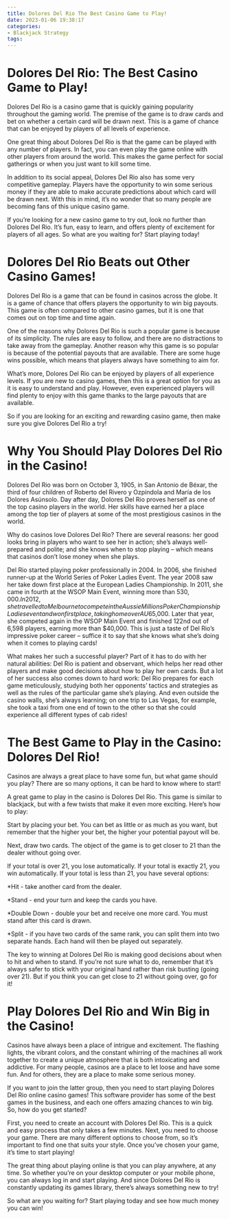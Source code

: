 ```yaml
---
title: Dolores Del Rio The Best Casino Game to Play!
date: 2023-01-06 19:38:17
categories:
- Blackjack Strategy
tags:
---
```



#  Dolores Del Rio: The Best Casino Game to Play!

Dolores Del Rio is a casino game that is quickly gaining popularity throughout the gaming world. The premise of the game is to draw cards and bet on whether a certain card will be drawn next. This is a game of chance that can be enjoyed by players of all levels of experience.

One great thing about Dolores Del Rio is that the game can be played with any number of players. In fact, you can even play the game online with other players from around the world. This makes the game perfect for social gatherings or when you just want to kill some time.

In addition to its social appeal, Dolores Del Rio also has some very competitive gameplay. Players have the opportunity to win some serious money if they are able to make accurate predictions about which card will be drawn next. With this in mind, it’s no wonder that so many people are becoming fans of this unique casino game.

If you’re looking for a new casino game to try out, look no further than Dolores Del Rio. It’s fun, easy to learn, and offers plenty of excitement for players of all ages. So what are you waiting for? Start playing today!

#  Dolores Del Rio Beats out Other Casino Games!

Dolores Del Rio is a game that can be found in casinos across the globe. It is a game of chance that offers players the opportunity to win big payouts. This game is often compared to other casino games, but it is one that comes out on top time and time again.

One of the reasons why Dolores Del Rio is such a popular game is because of its simplicity. The rules are easy to follow, and there are no distractions to take away from the gameplay. Another reason why this game is so popular is because of the potential payouts that are available. There are some huge wins possible, which means that players always have something to aim for.

What’s more, Dolores Del Rio can be enjoyed by players of all experience levels. If you are new to casino games, then this is a great option for you as it is easy to understand and play. However, even experienced players will find plenty to enjoy with this game thanks to the large payouts that are available.

So if you are looking for an exciting and rewarding casino game, then make sure you give Dolores Del Rio a try!

#  Why You Should Play Dolores Del Rio in the Casino!

Dolores Del Rio was born on October 3, 1905, in San Antonio de Béxar, the third of four children of Roberto del Rivero y Ozpíndola and María de los Dolores Asúnsolo.
Day after day, Dolores Del Rio proves herself as one of the top casino players in the world. Her skills have earned her a place among the top tier of players at some of the most prestigious casinos in the world.

Why do casinos love Dolores Del Rio? There are several reasons: her good looks bring in players who want to see her in action; she’s always well-prepared and polite; and she knows when to stop playing – which means that casinos don’t lose money when she plays.

Del Rio started playing poker professionally in 2004. In 2006, she finished runner-up at the World Series of Poker Ladies Event. The year 2008 saw her take down first place at the European Ladies Championship. 
In 2011, she came in fourth at the WSOP Main Event, winning more than $530,000. In 2012, she travelled to Melbourne to compete in the Aussie Millions Poker Championship Ladies event and won first place, taking home over AU$65,000. Later that year, she competed again in the WSOP Main Event and finished 122nd out of 6,598 players, earning more than $40,000.
This is just a taste of Del Rio’s impressive poker career – suffice it to say that she knows what she’s doing when it comes to playing cards!

What makes her such a successful player? Part of it has to do with her natural abilities: Del Rio is patient and observant, which helps her read other players and make good decisions about how to play her own cards. But a lot of her success also comes down to hard work: Del Rio prepares for each game meticulously, studying both her opponents’ tactics and strategies as well as the rules of the particular game she’s playing. And even outside the casino walls, she’s always learning; on one trip to Las Vegas, for example, she took a taxi from one end of town to the other so that she could experience all different types of cab rides!


#  The Best Game to Play in the Casino: Dolores Del Rio!

Casinos are always a great place to have some fun, but what game should you play? There are so many options, it can be hard to know where to start!

A great game to play in the casino is Dolores Del Rio. This game is similar to blackjack, but with a few twists that make it even more exciting. Here’s how to play:

Start by placing your bet. You can bet as little or as much as you want, but remember that the higher your bet, the higher your potential payout will be.

Next, draw two cards. The object of the game is to get closer to 21 than the dealer without going over.

If your total is over 21, you lose automatically. If your total is exactly 21, you win automatically. If your total is less than 21, you have several options:

*Hit - take another card from the dealer.

*Stand - end your turn and keep the cards you have.

*Double Down - double your bet and receive one more card. You must stand after this card is drawn.

*Split - if you have two cards of the same rank, you can split them into two separate hands. Each hand will then be played out separately.

The key to winning at Dolores Del Rio is making good decisions about when to hit and when to stand. If you’re not sure what to do, remember that it’s always safer to stick with your original hand rather than risk busting (going over 21). But if you think you can get close to 21 without going over, go for it!

#  Play Dolores Del Rio and Win Big in the Casino!

Casinos have always been a place of intrigue and excitement. The flashing lights, the vibrant colors, and the constant whirring of the machines all work together to create a unique atmosphere that is both intoxicating and addictive. For many people, casinos are a place to let loose and have some fun. And for others, they are a place to make some serious money.

If you want to join the latter group, then you need to start playing Dolores Del Rio online casino games! This software provider has some of the best games in the business, and each one offers amazing chances to win big. So, how do you get started?

First, you need to create an account with Dolores Del Rio. This is a quick and easy process that only takes a few minutes. Next, you need to choose your game. There are many different options to choose from, so it’s important to find one that suits your style. Once you’ve chosen your game, it’s time to start playing!

The great thing about playing online is that you can play anywhere, at any time. So whether you’re on your desktop computer or your mobile phone, you can always log in and start playing. And since Dolores Del Rio is constantly updating its games library, there’s always something new to try!

So what are you waiting for? Start playing today and see how much money you can win!